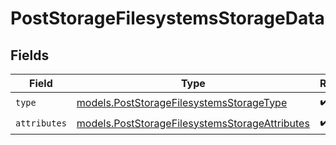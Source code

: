# PostStorageFilesystemsStorageData


## Fields

| Field                                                                                                  | Type                                                                                                   | Required                                                                                               | Description                                                                                            |
| ------------------------------------------------------------------------------------------------------ | ------------------------------------------------------------------------------------------------------ | ------------------------------------------------------------------------------------------------------ | ------------------------------------------------------------------------------------------------------ |
| `type`                                                                                                 | [models.PostStorageFilesystemsStorageType](../models/poststoragefilesystemsstoragetype.md)             | :heavy_check_mark:                                                                                     | N/A                                                                                                    |
| `attributes`                                                                                           | [models.PostStorageFilesystemsStorageAttributes](../models/poststoragefilesystemsstorageattributes.md) | :heavy_check_mark:                                                                                     | N/A                                                                                                    |